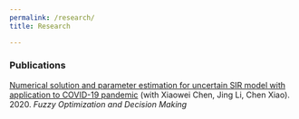 ```yaml
---
permalink: /research/
title: Research

---
```


### Publications

[Numerical solution and parameter estimation for uncertain SIR model with application to COVID-19 pandemic]({{https://tteclinc.github.io/peilinyang}}/files/UncertaintySIR.pdf) (with Xiaowei Chen, Jing Li, Chen Xiao). 2020. *Fuzzy Optimization and Decision Making*
